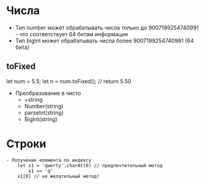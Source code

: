# Числа
- Тип number может обрабатывать числа только до 9007199254740991 - что соответствует 64 битам информации
- Тип bigInt может обрабатывать числа более 9007199254740991 (64 бита)

## toFixed
let num = 5.5;
let n = num.toFixed(); // return 5.50

- Преобразование в чисто
    - +string
    - Number(string)
    - parseInt(string)
    - BigInt(string)


# Строки
	- Получение елемента по индексу
		let x1 = 'qwerty'.charAt(0) // предпочтительный метод
			x1 => 'q'
		x1[0] // не желательный метод!
